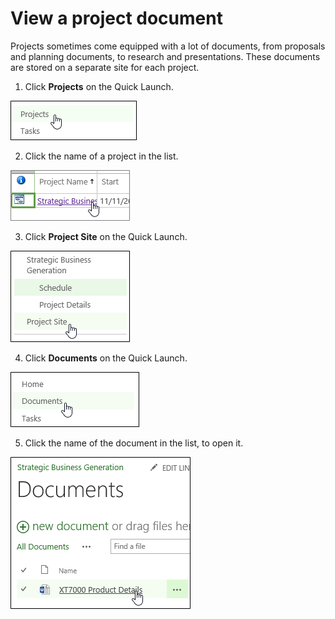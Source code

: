 
# View a project document

Projects sometimes come equipped with a lot of documents, from proposals and planning documents, to research and presentations. These documents are stored on a separate site for each project.
  
    
    


1. Click **Projects** on the Quick Launch.
    
    
  
    
    
![Projects on the Quick Launch](images/559c41a5-d3cb-4fae-97cf-c783dcdadea7.png)
  
    
    

  
    
    

  
    
    

    
  
2. Click the name of a project in the list.
    
    
  
    
    
![Project Center](images/b17ca80b-7600-44ef-9245-e7dab276979c.png)
  
    
    

  
    
    

  
    
    

    
  
3. Click **Project Site** on the Quick Launch.
    
    
  
    
    
![Project Site on the Quick Launch](images/959563b1-4fc7-49b3-8844-a09071ec6f88.png)
  
    
    

  
    
    

  
    
    

    
  
4. Click **Documents** on the Quick Launch.
    
    
  
    
    
![Documents on the Quick Launch](images/78abd7a0-8b13-47f9-8669-4cce8dece4d7.png)
  
    
    

  
    
    

  
    
    

    
  
5. Click the name of the document in the list, to open it.
    
    
  
    
    
![Documents](images/bc6a1f21-eda0-45e1-b90f-b87e69ca2a86.png)
  
    
    

  
    
    

  
    
    

    
  
